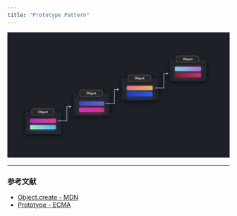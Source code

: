```yaml
---
title: "Prototype Pattern"
---
```


![](/images/learning-patterns/prototype-pattern-1280w.jpg)

---

### 参考文献

* [Object.create - MDN](https://developer.mozilla.org/en-US/docs/Web/JavaScript/Reference/Global_Objects/Object/create)
* [Prototype - ECMA](https://www.ecma-international.org/ecma-262/5.1/#sec-4.3.5)
